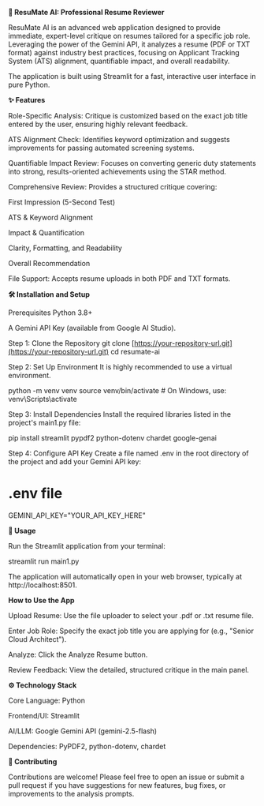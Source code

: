 **📄 ResuMate AI: Professional Resume Reviewer**

ResuMate AI is an advanced web application designed to provide immediate, expert-level critique on resumes tailored for a specific job role. Leveraging the power of the Gemini API, it analyzes a resume (PDF or TXT format) against industry best practices, focusing on Applicant Tracking System (ATS) alignment, quantifiable impact, and overall readability.

The application is built using Streamlit for a fast, interactive user interface in pure Python.

**✨ Features**

Role-Specific Analysis: Critique is customized based on the exact job title entered by the user, ensuring highly relevant feedback.

ATS Alignment Check: Identifies keyword optimization and suggests improvements for passing automated screening systems.

Quantifiable Impact Review: Focuses on converting generic duty statements into strong, results-oriented achievements using the STAR method.

Comprehensive Review: Provides a structured critique covering:

First Impression (5-Second Test)

ATS & Keyword Alignment

Impact & Quantification

Clarity, Formatting, and Readability

Overall Recommendation

File Support: Accepts resume uploads in both PDF and TXT formats.

**🛠️ Installation and Setup**

Prerequisites
Python 3.8+

A Gemini API Key (available from Google AI Studio).

Step 1: Clone the Repository
git clone [https://your-repository-url.git](https://your-repository-url.git)
cd resumate-ai

Step 2: Set Up Environment
It is highly recommended to use a virtual environment.

python -m venv venv
source venv/bin/activate  # On Windows, use: venv\Scripts\activate

Step 3: Install Dependencies
Install the required libraries listed in the project's main1.py file:

pip install streamlit pypdf2 python-dotenv chardet google-genai

Step 4: Configure API Key
Create a file named .env in the root directory of the project and add your Gemini API key:

# .env file
GEMINI_API_KEY="YOUR_API_KEY_HERE"

**🚀 Usage**

Run the Streamlit application from your terminal:

streamlit run main1.py

The application will automatically open in your web browser, typically at http://localhost:8501.

**How to Use the App**

Upload Resume: Use the file uploader to select your .pdf or .txt resume file.

Enter Job Role: Specify the exact job title you are applying for (e.g., "Senior Cloud Architect").

Analyze: Click the Analyze Resume button.

Review Feedback: View the detailed, structured critique in the main panel.

**⚙️ Technology Stack**

Core Language: Python

Frontend/UI: Streamlit

AI/LLM: Google Gemini API (gemini-2.5-flash)

Dependencies: PyPDF2, python-dotenv, chardet

**🤝 Contributing**

Contributions are welcome! Please feel free to open an issue or submit a pull request if you have suggestions for new features, bug fixes, or improvements to the analysis prompts.
